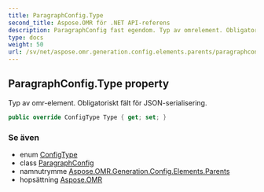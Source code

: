 ```yaml
---
title: ParagraphConfig.Type
second_title: Aspose.OMR för .NET API-referens
description: ParagraphConfig fast egendom. Typ av omrelement. Obligatoriskt fält för JSONserialisering.
type: docs
weight: 50
url: /sv/net/aspose.omr.generation.config.elements.parents/paragraphconfig/type/
---
```

## ParagraphConfig.Type property

Typ av omr-element. Obligatoriskt fält för JSON-serialisering.

```csharp
public override ConfigType Type { get; set; }
```

### Se även

* enum [ConfigType](../../../aspose.omr.generation.config.enums/configtype/)
* class [ParagraphConfig](../)
* namnutrymme [Aspose.OMR.Generation.Config.Elements.Parents](../../paragraphconfig/)
* hopsättning [Aspose.OMR](../../../)


